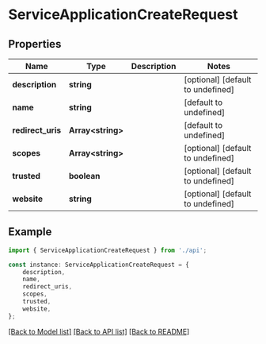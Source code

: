 # ServiceApplicationCreateRequest


## Properties

Name | Type | Description | Notes
------------ | ------------- | ------------- | -------------
**description** | **string** |  | [optional] [default to undefined]
**name** | **string** |  | [default to undefined]
**redirect_uris** | **Array&lt;string&gt;** |  | [default to undefined]
**scopes** | **Array&lt;string&gt;** |  | [optional] [default to undefined]
**trusted** | **boolean** |  | [optional] [default to undefined]
**website** | **string** |  | [optional] [default to undefined]

## Example

```typescript
import { ServiceApplicationCreateRequest } from './api';

const instance: ServiceApplicationCreateRequest = {
    description,
    name,
    redirect_uris,
    scopes,
    trusted,
    website,
};
```

[[Back to Model list]](../README.md#documentation-for-models) [[Back to API list]](../README.md#documentation-for-api-endpoints) [[Back to README]](../README.md)

